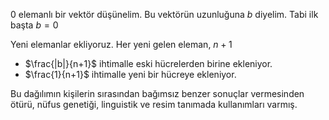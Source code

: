 0 elemanlı bir vektör düşünelim. Bu vektörün uzunluğuna $b$ diyelim. Tabi ilk başta $b=0$

Yeni elemanlar ekliyoruz. Her yeni gelen eleman, $n+1$
- $\frac{|b|}{n+1}$ ihtimalle eski hücrelerden birine ekleniyor.
- $\frac{1}{n+1}$ ihtimalle yeni bir hücreye ekleniyor.

Bu dağılımın kişilerin sırasından bağımsız benzer sonuçlar vermesinden ötürü, nüfus genetiği, linguistik ve resim tanımada kullanımları varmış.
